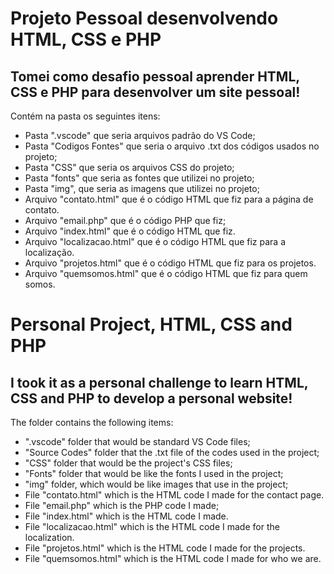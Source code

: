 # Projeto Pessoal desenvolvendo HTML, CSS e PHP
## Tomei como desafio pessoal aprender HTML, CSS e PHP para desenvolver um site pessoal!  
Contém na pasta os seguintes itens:
 - Pasta ".vscode" que seria arquivos padrão do VS Code; 
 - Pasta "Codigos Fontes" que seria o arquivo .txt dos códigos usados no projeto; 
 - Pasta "CSS" que seria os arquivos CSS do projeto; 
 - Pasta "fonts" que seria as fontes que utilizei no projeto; 
 - Pasta "img", que seria as imagens que utilizei no projeto;
 - Arquivo "contato.html" que é o código HTML que fiz para a página de contato. 
 - Arquivo "email.php" que é o código PHP que fiz; 
 - Arquivo "index.html" que é o código HTML que fiz. 
 - Arquivo "localizacao.html" que é o código HTML que fiz para a localização. 
 - Arquivo "projetos.html" que é o código HTML que fiz para os projetos. 
 - Arquivo "quemsomos.html" que é o código HTML que fiz para quem somos. 

# Personal Project, HTML, CSS and PHP
## I took it as a personal challenge to learn HTML, CSS and PHP to develop a personal website!
The folder contains the following items:
 - ".vscode" folder that would be standard VS Code files;
 - "Source Codes" folder that the .txt file of the codes used in the project;
 - "CSS" folder that would be the project's CSS files;
 - "Fonts" folder that would be like the fonts I used in the project;
 - "img" folder, which would be like images that use in the project;
 - File "contato.html" which is the HTML code I made for the contact page.
 - File "email.php" which is the PHP code I made;
 - File "index.html" which is the HTML code I made.
 - File "localizacao.html" which is the HTML code I made for the localization.
 - File "projetos.html" which is the HTML code I made for the projects.
 - File "quemsomos.html" which is the HTML code I made for who we are.
